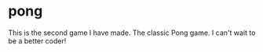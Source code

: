 # pong
This is the second game I have made. The classic Pong game. I can't wait to be a better coder!
